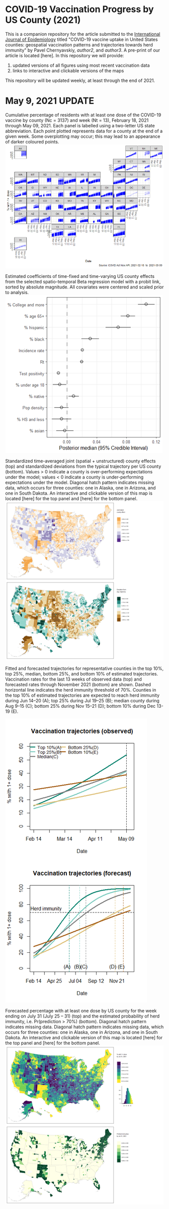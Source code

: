 # COVID-19 Vaccination Progress by US County (2021)
This is a companion repository for the article submitted to the [International Journal of Epidemiology](https://academic.oup.com/ije) titled "COVID-19 vaccine uptake in United States counties: geospatial vaccination patterns and trajectories towards herd immunity" by Pavel Chernyavskiy, _author2_, and _author3_. A pre-print of our article is located [here]. 
In this repository we will provide:
1) updated versions of all figures using most recent vaccination data
2) links to interactive and clickable versions of the maps

This repository will be updated weekly, at least through the end of 2021.

# May 9, 2021 UPDATE
Cumulative percentage of residents with at least one dose of the COVID-19 vaccine by county (Nc = 3137) and week (Nt = 13), February 18, 2021 through May 09, 2021. Each panel is labelled using a two-letter US state abbreviation. Each point plotted represents data for a county at the end of a given week. Some overplotting may occur; this may lead to an appearance of darker coloured points.
![Figure 1](Fig1_05092021.png)

Estimated coefficients of time-fixed and time-varying US county effects from the selected spatio-temporal Beta regression model with a probit link, sorted by absolute magnitude. All covariates were centered and scaled prior to analysis.	
![Figure 2](Fig2_05092021.png)

Standardized time-averaged joint (spatial + unstructured) county effects (top) and standardized deviations from the typical trajectory per US county (bottom). Values > 0 indicate a county is over-performing expectations under the model; values < 0 indicate a county is under-performing expectations under the model. Diagonal hatch pattern indicates missing data, which occurs for three counties: one in Alaska, one in Arizona, and one in South Dakota. An interactive and clickable version of this map is located [here] for the top panel and [here] for the bottom panel.
![Figure 3](Fig3_05092021.png)

Fitted and forecasted trajectories for representative counties in the top 10%, top 25%, median, bottom 25%, and bottom 10% of estimated trajectories. Vaccination rates for the last 13 weeks of observed data (top) and forecasted rates through November 2021 (bottom) are shown. Dashed horizontal line indicates the herd immunity threshold of 70%. Counties in the top 10% of estimated trajectories are expected to reach herd immunity during Jun 14–20 (A); top 25% during Jul 19–25 (B); median county during Aug 9–15 (C); bottom 25% during Nov 15–21 (D); bottom 10% during Dec 13-19 (E). 

![Figure 4](Fig4_05092021.png)

Forecasted percentage with at least one dose by US county for the week ending on July 31 (July 25 – 31) (top) and the estimated probability of herd immunity, i.e. Pr(prediction > 70%) (bottom). Diagonal hatch pattern indicates missing data. Diagonal hatch pattern indicates missing data, which occurs for three counties: one in Alaska, one in Arizona, and one in South Dakota. An interactive and clickable version of this map is located [here] for the top panel and [here] for the bottom panel.
![Figure 5](Fig5_05092021.png)
